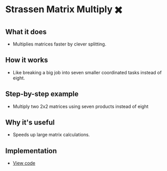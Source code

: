 # Strassen Matrix Multiply ✖️

## What it does
- Multiplies matrices faster by clever splitting.

## How it works
- Like breaking a big job into seven smaller coordinated tasks instead of eight.

## Step-by-step example
- Multiply two 2x2 matrices using seven products instead of eight

## Why it's useful
- Speeds up large matrix calculations.

## Implementation
- [View code](../algorithms/strassen_matrix_multiply.py)
